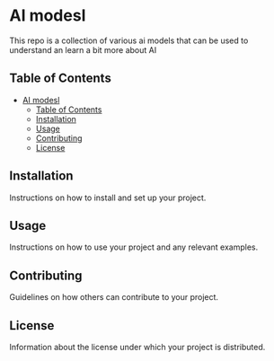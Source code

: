 # AI modesl

This repo is a collection of various ai models that can be used to understand an learn a bit more about AI

## Table of Contents

- [AI modesl](#ai-modesl)
  - [Table of Contents](#table-of-contents)
  - [Installation](#installation)
  - [Usage](#usage)
  - [Contributing](#contributing)
  - [License](#license)

## Installation

Instructions on how to install and set up your project.

## Usage

Instructions on how to use your project and any relevant examples.

## Contributing

Guidelines on how others can contribute to your project.

## License

Information about the license under which your project is distributed.
